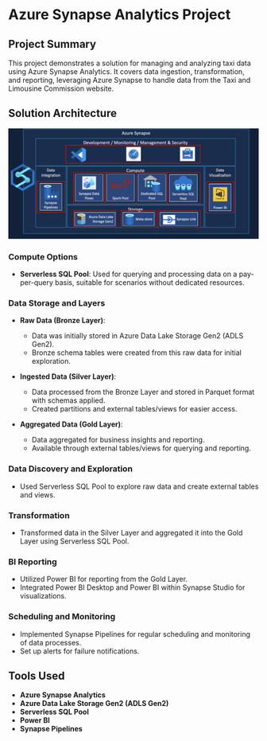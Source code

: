 # Azure Synapse Analytics Project

## Project Summary

This project demonstrates a solution for managing and analyzing taxi data using Azure Synapse Analytics. It covers data ingestion, transformation, and reporting, leveraging Azure Synapse to handle data from the Taxi and Limousine Commission website.

## Solution Architecture

![Solution Architecture](images/solution_architecture.png)

### Compute Options

- **Serverless SQL Pool**: Used for querying and processing data on a pay-per-query basis, suitable for scenarios without dedicated resources.

### Data Storage and Layers

- **Raw Data (Bronze Layer)**:
  - Data was initially stored in Azure Data Lake Storage Gen2 (ADLS Gen2).
  - Bronze schema tables were created from this raw data for initial exploration.

- **Ingested Data (Silver Layer)**:
  - Data processed from the Bronze Layer and stored in Parquet format with schemas applied.
  - Created partitions and external tables/views for easier access.

- **Aggregated Data (Gold Layer)**:
  - Data aggregated for business insights and reporting.
  - Available through external tables/views for querying and reporting.

### Data Discovery and Exploration

- Used Serverless SQL Pool to explore raw data and create external tables and views.

### Transformation

- Transformed data in the Silver Layer and aggregated it into the Gold Layer using Serverless SQL Pool.

### BI Reporting

- Utilized Power BI for reporting from the Gold Layer.
- Integrated Power BI Desktop and Power BI within Synapse Studio for visualizations.

### Scheduling and Monitoring

- Implemented Synapse Pipelines for regular scheduling and monitoring of data processes.
- Set up alerts for failure notifications.

## Tools Used

- **Azure Synapse Analytics**
- **Azure Data Lake Storage Gen2 (ADLS Gen2)**
- **Serverless SQL Pool**
- **Power BI**
- **Synapse Pipelines**
